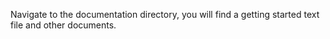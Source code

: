 Navigate to the documentation directory, you will find a getting started text file and other documents.
